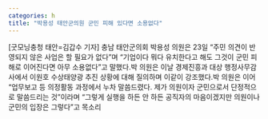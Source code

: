 ```yaml
---
categories: h
title: "박용성 태안군의원 군민 피해 있다면 소용없다"
---
```

[굿모닝충청 태안=김갑수 기자] 충남 태안군의회 박용성 의원은 23일 “주민 의견이 반영되지 않은 사업은 할 필요가 없다”며 “기업이다 뭐다 유치한다고 해도 그것이 군민 피해로 이어진다면 아무 소용없다”고 말했다.박 의원은 이날 경제진흥과 대상 행정사무감사에서 이원호 수상태양광 추진 상황에 대해 질의하며 이같이 강조했다.박 의원은 이어 “업무보고 등 의정활동 과정에서 누차 말씀드렸다. 제가 의원이자 군민으로서 단정적으로 말씀드리는 것”이라며 “그렇게 실행을 하든 안 하든 공직자의 마음이겠지만 의원이나 군민의 입장은 그렇다”고 목소리